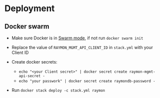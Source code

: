 # Deployment

## Docker swarm
- Make sure Docker is in [Swarm mode](https://docs.docker.com/engine/swarm/), if not run `docker swarm init`

- Replace the value of `RAYMON_MGMT_API_CLIENT_ID` in `stack.yml` with your Client ID
- Create docker secrets:
    - `echo "<your Client secret>" | docker secret create raymon-mgmt-api-secret -`
    - `echo "your passwork" | docker secret create raymondb-password -`
- Run `docker stack deploy -c stack.yml raymon`



